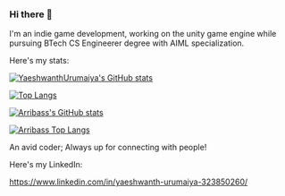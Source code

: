 ### Hi there 👋

I'm an indie game development, working on the unity game engine while pursuing BTech CS Engineerer degree with AIML specialization.

Here's my stats:

[![YaeshwanthUrumaiya's GitHub stats](https://github-readme-stats.vercel.app/api?username=YaeshwanthUrumaiya&show_icons=true&theme=tokyonight&count_private=true)](https://github.com/anuraghazra/github-readme-stats)

[![Top Langs](https://github-readme-stats.vercel.app/api/top-langs/?username=YaeshwanthUrumaiya&hide_progress=true&theme=tokyonight&count_private=true)](https://github.com/anuraghazra/github-readme-stats)

[![Arribass's GitHub stats](https://github-readme-stats.vercel.app/api?username=YaeshwanthUrumaiya&count_private=true)](https://github.com/arribass/github-readme-stats)

[![Arribass Top Langs](https://github-readme-stats.vercel.app/api/top-langs/?username=YaeshwanthUrumaiya)](https://github.com/arribass/github-readme-stats)


An avid coder; Always up for connecting with people! 

Here's my LinkedIn:

https://www.linkedin.com/in/yaeshwanth-urumaiya-323850260/
<!--
**YaeshwanthUrumaiya/YaeshwanthUrumaiya** is a ✨ _special_ ✨ repository because its `README.md` (this file) appears on your GitHub profile.

Here are some ideas to get you started:
- 🔭 I’m currently working on ...
- 🌱 I’m currently learning ...
- 👯 I’m looking to collaborate on ...
- 🤔 I’m looking for help with ...
- 💬 Ask me about ...
- 📫 How to reach me: ...
- 😄 Pronouns: ...
- ⚡ Fun fact: ...
-->
